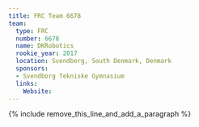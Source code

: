 ```yaml
---
title: FRC Team 6678
team:
  type: FRC
  number: 6678
  name: DKRobotics
  rookie_year: 2017
  location: Svendborg, South Denmark, Denmark
  sponsors:
  - Svendborg Tekniske Gymnasium
  links:
    Website:
---
```


{% include remove_this_line_and_add_a_paragraph %}
